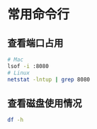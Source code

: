 # 常用命令行

## 查看端口占用

```bash
# Mac
lsof -i :8080
# Linux
netstat -lntup | grep 8080
```

## 查看磁盘使用情况

```bash
df -h
```


